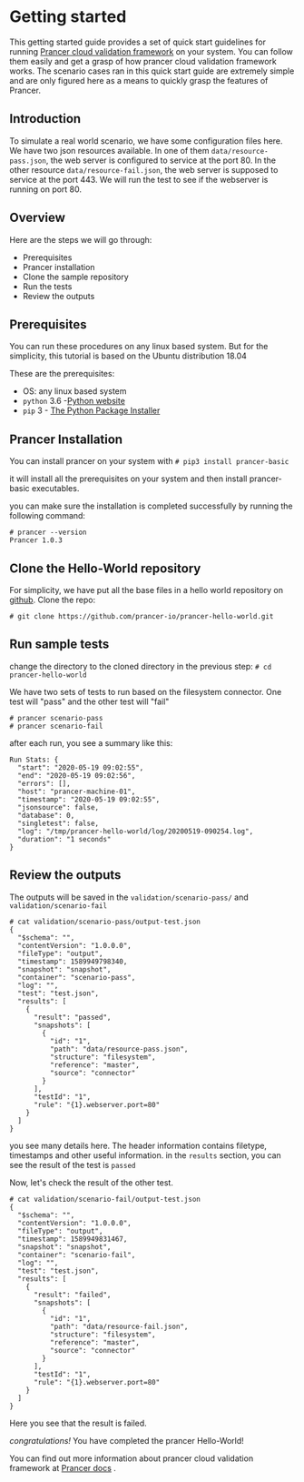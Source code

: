 # Getting started
This getting started guide provides a set of quick start guidelines for running [Prancer cloud validation framework](https://github.com/prancer-io/cloud-validation-framework) on your system. You can follow them easily and get a grasp of how prancer cloud validation framework works.
The scenario cases ran in this quick start guide are extremely simple and are only figured here as a means to quickly grasp the features of Prancer. 

## Introduction
To simulate a real world scenario, we have some configuration files here. We have two json resources available. In one of them `data/resource-pass.json`, the web server is configured to service at the port 80. In the other resource `data/resource-fail.json`, the web server is supposed to service at the port 443. We will run the test to see if the webserver is running on port 80.

## Overview 
Here are the steps we will go through:
- Prerequisites
- Prancer installation
- Clone the sample repository
- Run the tests
- Review the outputs

## Prerequisites
You can run these procedures on any linux based system. But for the simplicity, this tutorial is based on the Ubuntu distribution 18.04

These are the prerequisites:
- OS: any linux based system
- `python` 3.6 -[Python website](https://www.python.org/downloads/)
- `pip` 3 - [The Python Package Installer](https://pip.pypa.io/en/stable/)

## Prancer Installation
You can install prancer on your system with
`# pip3 install prancer-basic`

it will install all the prerequisites on your system and then install prancer-basic executables.

you can make sure the installation is completed successfully by running the following command:

```
# prancer --version
Prancer 1.0.3
```

## Clone the Hello-World repository
For simplicity, we have put all the base files in a hello world repository on [github](https://github.com/prancer-io/prancer-hello-world). Clone the repo:

`# git clone https://github.com/prancer-io/prancer-hello-world.git`

## Run sample tests
change the directory to the cloned directory in the previous step:
`# cd prancer-hello-world`

We have two sets of tests to run based on the filesystem connector. One test will "pass" and the other test will "fail"

```
# prancer scenario-pass
# prancer scenario-fail
```

after each run, you see a summary like this:

```
Run Stats: {
  "start": "2020-05-19 09:02:55",
  "end": "2020-05-19 09:02:56",
  "errors": [],
  "host": "prancer-machine-01",
  "timestamp": "2020-05-19 09:02:55",
  "jsonsource": false,
  "database": 0,
  "singletest": false,
  "log": "/tmp/prancer-hello-world/log/20200519-090254.log",
  "duration": "1 seconds"
}
```

## Review the outputs
The outputs will be saved in the `validation/scenario-pass/` and `validation/scenario-fail`

```
# cat validation/scenario-pass/output-test.json 
{
  "$schema": "",
  "contentVersion": "1.0.0.0",
  "fileType": "output",
  "timestamp": 1589949798340,
  "snapshot": "snapshot",
  "container": "scenario-pass",
  "log": "",
  "test": "test.json",
  "results": [
    {
      "result": "passed",
      "snapshots": [
        {
          "id": "1",
          "path": "data/resource-pass.json",
          "structure": "filesystem",
          "reference": "master",
          "source": "connector"
        }
      ],
      "testId": "1",
      "rule": "{1}.webserver.port=80"
    }
  ]
}
```

you see many details here. The header information contains filetype, timestamps and other useful information. in the `results` section, you can see the result of the test is `passed`

Now, let's check the result of the other test.

```
# cat validation/scenario-fail/output-test.json 
{
  "$schema": "",
  "contentVersion": "1.0.0.0",
  "fileType": "output",
  "timestamp": 1589949831467,
  "snapshot": "snapshot",
  "container": "scenario-fail",
  "log": "",
  "test": "test.json",
  "results": [
    {
      "result": "failed",
      "snapshots": [
        {
          "id": "1",
          "path": "data/resource-fail.json",
          "structure": "filesystem",
          "reference": "master",
          "source": "connector"
        }
      ],
      "testId": "1",
      "rule": "{1}.webserver.port=80"
    }
  ]
}
```

Here you see that the result is failed.

*congratulations!* You have completed the prancer Hello-World!

You can find out more information about prancer cloud validation framework at [Prancer docs](https://docs.prancer.io) .